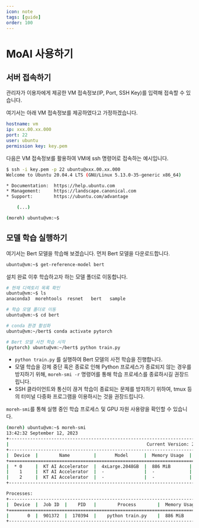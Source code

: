 ```yaml
---
icon: note
tags: [guide]
order: 100
---
```

# MoAI 사용하기


## 서버 접속하기

관리자가 이용자에게 제공한 VM 접속정보(IP, Port, SSH Key)를 입력해 접속할 수 있습니다.

여기서는 아래 VM 접속정보를 제공하였다고 가정하겠습니다.

```yaml
hostname: vm
ip: xxx.00.xx.000
port: 22
user: ubuntu
permission key: key.pem
```

다음은 VM 접속정보를 활용하여 VM에 ssh 명령어로 접속하는 예시입니다.

```bash
$ ssh -i key.pem -p 22 ubuntu@xxx.00.xx.000
Welcome to Ubuntu 20.04.4 LTS (GNU/Linux 5.13.0-35-generic x86_64)

* Documentation:  https://help.ubuntu.com
* Management:     https://landscape.canonical.com
* Support:        https://ubuntu.com/advantage

    (...)

(moreh) ubuntu@vm:~$
```

## 모델 학습 실행하기

여기서는 Bert 모델을 학습해 보겠습니다. 먼저 Bert 모델을 다운로드합니다.

```bash
ubuntu@vm:~$ get-reference-model bert
```

설치 완료 이후 학습하고자 하는 모델 폴더로 이동합니다.

```bash
# 현재 디렉토리 목록 확인
ubuntu@vm:~$ ls
anaconda3  morehtools  resnet   bert   sample

# 학습 모델 폴더로 이동
ubuntu@vm:~$ cd bert

# conda 환경 활성화
ubuntu@vm:~/bert$ conda activate pytorch

# Bert 모델 사전 학습 시작
(pytorch) ubuntu@vm:~/bert$ python train.py
```

- `python train.py` 를 실행하여 Bert 모델의 사전 학습을 진행합니다.
- 모델 학습을 강제 중단 혹은 종료로 인해 Python 프로세스가 종료되지 않는 경우를 방지하기 위해, `moreh-smi -r` 명령어를 통해 학습 프로세스를 종료하시길 권장드립니다.
- SSH 클라이언트와 통신이 끊겨 학습이 종료되는 문제를 방지하기 위하여, tmux 등의 터미널 다중화 프로그램을 이용하시는 것을 권장드립니다.

`moreh-smi`를 통해 실행 중인 학습 프로세스 및 GPU 자원 사용량을 확인할 수 있습니다.

```bash
(moreh) ubuntu@vm:~$ moreh-smi
13:42:32 September 12, 2023
+-----------------------------------------------------------------------------------------------------+
|                                                    Current Version: 23.9.0  Latest Version: 23.8.1  |
+-----------------------------------------------------------------------------------------------------+
|  Device  |        Name         |       Model      |  Memory Usage  |  Total Memory  |  Utilization  |
+=====================================================================================================+
|  * 0     |  KT AI Accelerator  |  4xLarge.2048GB  |  886 MiB       |  2096640 MiB   |   62 %        |
|    1     |  KT AI Accelerator  |  -               |  -             |  -             |  -            |
|    2     |  KT AI Accelerator  |  -               |  -             |  -             |  -            |
+-----------------------------------------------------------------------------------------------------+

Processes:
+-------------------------------------------------------------------------+
|  Device  |  Job ID  |    PID   |        Process        |  Memory Usage  |
+=========================================================================+
|       0  |  901372  |  170394  |    python train.py    |  886 MiB       |
+-------------------------------------------------------------------------+
```